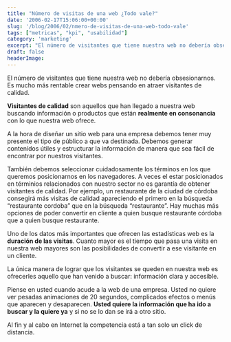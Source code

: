 ```yaml
---
title: "Número de visitas de una web ¿Todo vale?"
date: '2006-02-17T15:06:00+00:00'
slug: '/blog/2006/02/nmero-de-visitas-de-una-web-todo-vale'
tags: ["metricas", "kpi", "usabilidad"]
category: 'marketing'
excerpt: "El número de visitantes que tiene nuestra web no debería obsesionarnos. Es mucho más rentable crear webs pensando en atraer visitantes de calidad.**Visitantes de calidad** son aquellos que han llegad..."
draft: false
headerImage:
---
```

El número de visitantes que tiene nuestra web no debería obsesionarnos. Es mucho más rentable crear webs pensando en atraer visitantes de calidad.

**Visitantes de calidad** son aquellos que han llegado a nuestra web buscando información o productos que están **realmente en consonancia** con lo que nuestra web ofrece.

A la hora de diseñar un sitio web para una empresa debemos tener muy presente el tipo de público a que va destinada. Debemos generar contenídos útiles y estructurar la información de manera que sea fácil de encontrar por nuestros visitantes.

También debemos seleccionar cuidadosamente los términos en los que queremos posicionarnos en los navegadores. A veces el estar posicionados en términios relacionados con nuestro sector no es garantía de obtener visitantes de calidad. Por ejemplo, un restaurante de la ciudad de córdoba consegirá más visitas de calidad apareciendo el primero en la búsqueda “restaurante cordoba” que en la búsqueda “restaurante”. Hay muchas más opciones de poder convertir en cliente a quien busque restaurante córdoba que a quien busque restaurante.

Uno de los datos más importantes que ofrecen las estadísticas web es la **duración de las visitas**. Cuanto mayor es el tiempo que pasa una visita en nuestra web mayores son las posibilidades de convertir a ese visitante en un cliente.

La única manera de lograr que los visitantes se queden en nuestra web es ofrecerles aquello que han venido a buscar: información clara y accesible.

Piense en usted cuando acude a la web de una empresa. Usted no quiere ver pesadas animaciones de 20 segundos, complicados efectos o menús que aparecen y desaparecen. **Usted quiere la información que ha ido a buscar y la quiere ya** y si no se lo dan se irá a otro sitio.

Al fin y al cabo en Internet la competencia está a tan solo un click de distancia.

